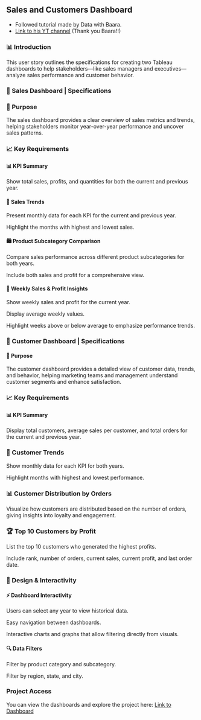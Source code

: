 ## Sales and Customers Dashboard
- Followed tutorial made by Data with Baara.
- [Link to his YT channel](https://www.youtube.com/@DataWithBaraa) (Thank you Baara!!) 

### 📊 Introduction

This user story outlines the specifications for creating two Tableau dashboards to help stakeholders—like sales managers and executives—analyze sales performance and customer behavior.

### 💼 Sales Dashboard | Specifications

### 🎯 Purpose
The sales dashboard provides a clear overview of sales metrics and trends, helping stakeholders monitor year-over-year performance and uncover sales patterns.

### 📈 Key Requirements

#### 📊 KPI Summary

Show total sales, profits, and quantities for both the current and previous year.

#### 📅 Sales Trends

Present monthly data for each KPI for the current and previous year.

Highlight the months with highest and lowest sales.

#### 🛍️ Product Subcategory Comparison

Compare sales performance across different product subcategories for both years.

Include both sales and profit for a comprehensive view.

#### 📆 Weekly Sales & Profit Insights

Show weekly sales and profit for the current year.

Display average weekly values.

Highlight weeks above or below average to emphasize performance trends.

### 👥 Customer Dashboard | Specifications

#### 🎯 Purpose
The customer dashboard provides a detailed view of customer data, trends, and behavior, helping marketing teams and management understand customer segments and enhance satisfaction.

### 📈 Key Requirements

#### 📊 KPI Summary

Display total customers, average sales per customer, and total orders for the current and previous year.

### 📅 Customer Trends

Show monthly data for each KPI for both years.

Highlight months with highest and lowest performance.

### 📊 Customer Distribution by Orders

Visualize how customers are distributed based on the number of orders, giving insights into loyalty and engagement.

### 🏆 Top 10 Customers by Profit

List the top 10 customers who generated the highest profits.

Include rank, number of orders, current sales, current profit, and last order date.

### 🎨 Design & Interactivity

#### ⚡ Dashboard Interactivity

Users can select any year to view historical data.

Easy navigation between dashboards.

Interactive charts and graphs that allow filtering directly from visuals.

#### 🔍 Data Filters

Filter by product category and subcategory.

Filter by region, state, and city.


### Project Access
You can view the dashboards and explore the project here:
[Link to Dashboard](https://public.tableau.com/views/CustomerDashboard_17591957537090/CustomerDashboard?:language=en-US&:sid=&:redirect=auth&:display_count=n&:origin=viz_share_link)

